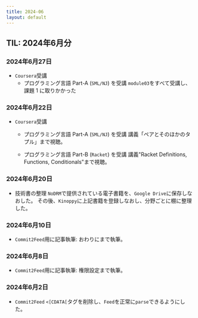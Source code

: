 ```yaml
---
title: 2024-06
layout: default
---
```


## TIL: 2024年6月分

### 2024年6月27日

- `Coursera`受講
  - プログラミング言語 Part-A (`SML/NJ`) を受講
    `module03`をすべて受講し、課題 1 に取りかかった

### 2024年6月22日

- `Coursera`受講
  - プログラミング言語 Part-A (`SML/NJ`) を受講
    講義「ペアとそのほかのタプル」まで視聴。

  - プログラミング言語 Part-B (`Racket`) を受講
    講義"Racket Definitions, Functions, Conditionals"まで視聴。

### 2024年6月20日

- 技術書の整理
  `NoDRM`で提供されている電子書籍を、`Google Drive`に保存しなおした。
  その後、`Kinoppy`に上記書籍を登録しなおし、分野ごとに棚に整理した。

### 2024年6月10日

- `Commit2Feed`用に記事執筆:
  おわりにまで執筆。

### 2024年6月8日

- `Commit2Feed`用に記事執筆:
  権限設定まで執筆。

### 2024年6月2日

- `Commit2Feed`
  `<[CDATA[`タグを削除し、`Feed`を正常に`parse`できるようにした。
